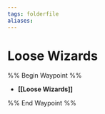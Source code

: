 ```yaml
---
tags: folderfile
aliases:
---
```


# Loose Wizards
%% Begin Waypoint %%
- **[[Loose Wizards]]**

%% End Waypoint %%
